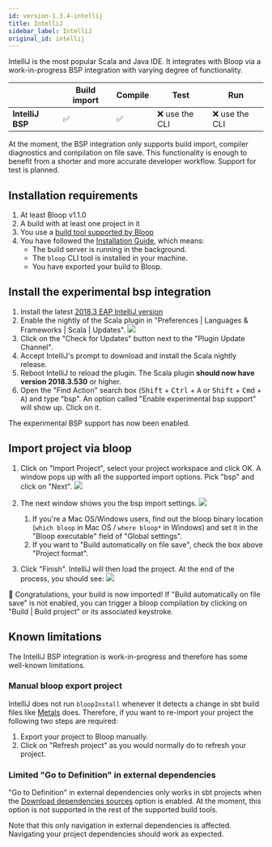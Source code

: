 ```yaml
---
id: version-1.3.4-intellij
title: IntelliJ
sidebar_label: IntelliJ
original_id: intellij
---
```


IntelliJ is the most popular Scala and Java IDE. It integrates with Bloop via a work-in-progress BSP
integration with varying degree of functionality.

|                              | Build import | Compile        | Test           | Run            |
| ---------------------------- | ------------ | -------------- | -------------- | -------------- |
| **IntelliJ BSP**             | ✅           | ✅              | ❌ use the CLI | ❌ use the CLI |

At the moment, the BSP integration only supports build import, compiler diagnostics and compilation
on file save. This functionality is enough to benefit from a shorter and more accurate developer
workflow. Support for test is planned.

## Installation requirements

1. At least Bloop v1.1.0
1. A build with at least one project in it
1. You use a [build tool supported by Bloop](build-tools/overview.md)
1. You have followed the [Installation Guide](/bloop/setup), which means:
    * The build server is running in the background.
    * The `bloop` CLI tool is installed in your machine.
    * You have exported your build to Bloop.

## Install the experimental bsp integration

1. Install the latest [2018.3 EAP IntelliJ version](https://www.jetbrains.com/community/eap/)
1. Enable the nightly of the Scala plugin in "Preferences | Languages & Frameworks | Scala | Updates".
   ![](assets/intellij-nightly-plugin.png)
1. Click on the "Check for Updates" button next to the "Plugin Update Channel".
1. Accept IntelliJ's prompt to download and install the Scala nightly release.
1. Reboot IntelliJ to reload the plugin. The Scala plugin **should now have version 2018.3.530** or higher.
1. Open the "Find Action" search box (<kbd>Shift</kbd> + <kbd>Ctrl</kbd> + <kbd>A</kbd> or
<kbd>Shift</kbd> + <kbd>Cmd</kbd> + <kbd>A</kbd>) and type "bsp". An option called "Enable
experimental bsp support" will show up. Click on it.

The experimental BSP support has now been enabled.

## Import project via bloop

1. Click on "Import Project", select your project workspace and click OK. A window pops up with all
   the supported import options. Pick "bsp" and click on "Next". ![](assets/intellij-bsp-import.png)

1. The next window shows you the bsp import settings.
   ![](assets/intellij-bsp-configure.png)

   1. If you're a Mac OS/Windows users, find out the bloop binary location (`which bloop` in Mac OS
   / `where bloop*` in Windows) and set it in the "Bloop executable" field of "Global settings".
   1. If you want to "Build automatically on file save", check the box above "Project format".

1. Click "Finish". IntelliJ will then load the project. At the end of the process, you should see:
   ![](assets/intellij-imported-project.png)

🚀 Congratulations, your build is now imported! If "Build automatically on file save" is not
enabled, you can trigger a bloop compilation by clicking on "Build | Build project" or its
associated keystroke.

## Known limitations

The IntelliJ BSP integration is work-in-progress and therefore has some well-known limitations.

### Manual bloop export project

IntelliJ does not run `bloopInstall` whenever it detects a change in sbt build files like
[Metals](build-tools/metals.md) does. Therefore, if you want to re-import your project the following
two steps are required:

1. Export your project to Bloop manually.
1. Click on "Refresh project" as you would normally do to refresh your project.

### Limited "Go to Definition" in external dependencies

"Go to Definition" in external dependencies only works in sbt projects when the [Download
dependencies sources](build-tools/sbt.md#download-dependencies-sources) option is enabled.
At the moment, this option is not supported in the rest of the supported build tools.

Note that this only navigation in external dependencies is affected. Navigating your project
dependencies should work as expected.
